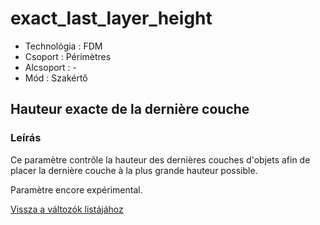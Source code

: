 # exact\_last\_layer\_height

* Technológia : FDM
* Csoport : Périmètres
* Alcsoport : -
* Mód : Szakértő

## Hauteur exacte de la dernière couche

### Leírás

Ce paramètre contrôle la hauteur des dernières couches d'objets afin de placer la dernière couche à la plus grande hauteur possible.

Paramètre encore expérimental.

[Vissza a változók listájához](variable_list.md)

